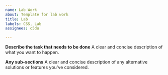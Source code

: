 ```yaml
---
name: Lab Work
about: Template for lab work
title: Lab
labels: CSS, Lab
assignees: c5du

---
```


**Describe the task that needs to be done**
A clear and concise description of what you want to happen.

**Any sub-sections**
A clear and concise description of any alternative solutions or features you've considered.
